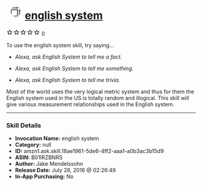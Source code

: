 # &nbsp;<img src="skill_icon" alt="english system icon" width="36"> [english system](http://alexa.amazon.com/#skills/amzn1.ask.skill.18ae1961-5de6-4ff2-aaa1-a0b3ac3b15d9)
![0 stars](../../images/ic_star_border_black_18dp_1x.png)![0 stars](../../images/ic_star_border_black_18dp_1x.png)![0 stars](../../images/ic_star_border_black_18dp_1x.png)![0 stars](../../images/ic_star_border_black_18dp_1x.png)![0 stars](../../images/ic_star_border_black_18dp_1x.png) 0

To use the english system skill, try saying...

* *Alexa, ask English System to tell me a fact.*

* *Alexa, ask English System to tell me something.*

* *Alexa, ask English System to tell me trivia.*

Most of the world uses the very logical metric system and thus for them the English system used in the US is totally random and illogical. This skill will give various measurement relationships used in the English system.

***

### Skill Details

* **Invocation Name:** english system
* **Category:** null
* **ID:** amzn1.ask.skill.18ae1961-5de6-4ff2-aaa1-a0b3ac3b15d9
* **ASIN:** B01IRZBNRS
* **Author:** Jake Mendelssohn
* **Release Date:** July 28, 2016 @ 02:26:49
* **In-App Purchasing:** No
